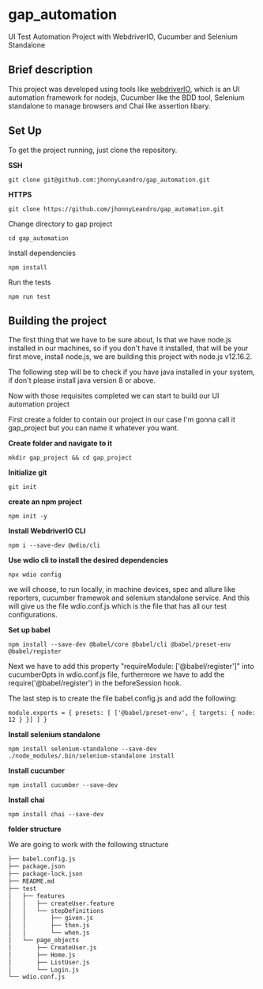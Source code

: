 # gap_automation
UI Test Automation Project with WebdriverIO, Cucumber and Selenium Standalone

##  Brief description
This project was developed using tools like [webdriverIO](https://webdriver.io/), which is an UI automation framework for nodejs,
Cucumber like the BDD tool, Selenium standalone to manage browsers and Chai like assertion libary.


## Set Up

To get the project running, just clone the repository.


**SSH**

`git clone git@github.com:jhonnyLeandro/gap_automation.git`


**HTTPS**

`git clone https://github.com/jhonnyLeandro/gap_automation.git`


Change directory to gap project

`cd gap_automation`

Install dependencies

`npm install`


Run the tests

`npm run test`

## Building the project

The first thing that we have to be sure about, Is that we have node.js installed in our machines, so if you don't have it installed, that will be your first move, install node.js, we are building this project with node.js v12.16.2.  

The following step will be to check if you have java installed in your system, if don't please install java version 8 or above.

Now with those requisites completed we can start to build our UI automation project


First create a folder to contain our project in our case I'm gonna call it gap_project but you can name it whatever you want.

**Create folder and navigate to it**

`mkdir gap_project && cd gap_project`


**Initialize git**

`git init`

**create an npm project**

`npm init -y`

**Install WebdriverIO CLI**

`npm i --save-dev @wdio/cli`


**Use wdio cli to install the desired dependencies**

`npx wdio config`

we will choose, to run locally, in machine devices, spec and allure like reporters, cucumber framewok and selenium standalone service. And this will give us the file wdio.conf.js which is the file that has all our test configurations.


**Set up babel**

`npm install --save-dev @babel/core @babel/cli @babel/preset-env @babel/register`

Next we have to add this property "requireModule: ['@babel/register']" into cucumberOpts in 
wdio.conf.js file, furthermore we have to add the require('@babel/register') in the beforeSession hook.

The last step is to create the file babel.config.js and add the following:

`
module.exports = {
    presets: [
        ['@babel/preset-env', {
            targets: {
                node: 12
            }
        }]
    ]
}
`

**Install selenium standalone**

`npm install selenium-standalone --save-dev
./node_modules/.bin/selenium-standalone install`

**Install cucumber**


`npm install cucumber --save-dev`

**Install chai**

`npm install chai --save-dev`

**folder structure**

We are going to work with the following structure

```bash
├── babel.config.js
├── package.json
├── package-lock.json
├── README.md
├── test
│   ├── features
│   │   ├── createUser.feature
│   │   └── stepDefinitions
│   │       ├── given.js
│   │       ├── then.js
│   │       └── when.js
│   └── page_objects
│       ├── CreateUser.js
│       ├── Home.js
│       ├── ListUser.js
│       └── Login.js
└── wdio.conf.js
```
